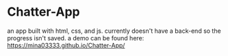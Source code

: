 # Chatter-App

an app built with html, css, and js. currently doesn't have a back-end so the progress isn't saved.
a demo can be found here: https://mina03333.github.io/Chatter-App/
